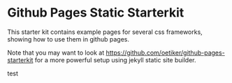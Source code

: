 # Github Pages Static Starterkit

This starter kit contains example pages for several css frameworks, showing how to use them in github pages.

Note that you may want to look at <https://github.com/oetiker/github-pages-starterkit> for a more powerful setup using jekyll static site builder.

test